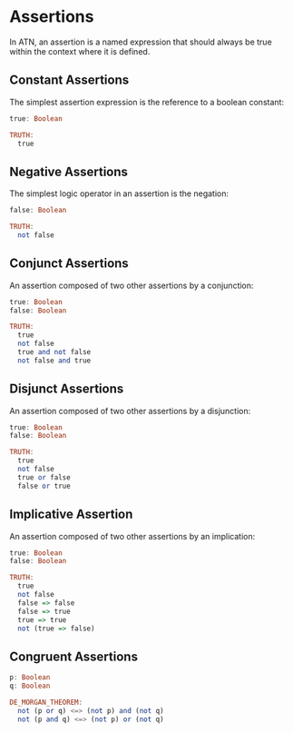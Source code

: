 # Assertions

In ATN, an assertion is a named expression that should always be true within the context where it is defined.

## Constant Assertions

The simplest assertion expression is the reference to a boolean constant:

```haskell
true: Boolean

TRUTH:
  true
```

## Negative Assertions

The simplest logic operator in an assertion is the negation:

```haskell
false: Boolean

TRUTH:
  not false
```

## Conjunct Assertions

An assertion composed of two other assertions by a conjunction:

```haskell
true: Boolean
false: Boolean

TRUTH:
  true
  not false
  true and not false
  not false and true
```

## Disjunct Assertions

An assertion composed of two other assertions by a disjunction:

```haskell
true: Boolean
false: Boolean

TRUTH:
  true
  not false
  true or false
  false or true
```

## Implicative Assertion

An assertion composed of two other assertions by an implication:

```haskell
true: Boolean
false: Boolean

TRUTH:
  true
  not false
  false => false
  false => true
  true => true
  not (true => false)
```

## Congruent Assertions

```haskell
p: Boolean
q: Boolean

DE_MORGAN_THEOREM:
  not (p or q) <=> (not p) and (not q)
  not (p and q) <=> (not p) or (not q)
```

